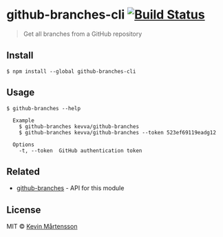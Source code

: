 # github-branches-cli [![Build Status](https://travis-ci.org/kevva/github-branches-cli.svg?branch=master)](https://travis-ci.org/kevva/github-branches-cli)

> Get all branches from a GitHub repository


## Install

```
$ npm install --global github-branches-cli
```


## Usage

```
$ github-branches --help

  Example
    $ github-branches kevva/github-branches
    $ github-branches kevva/github-branches --token 523ef69119eadg12

  Options
    -t, --token  GitHub authentication token
```


## Related

* [github-branches](https://github.com/kevva/github-branches) - API for this module


## License

MIT © [Kevin Mårtensson](https://github.com/kevva)
